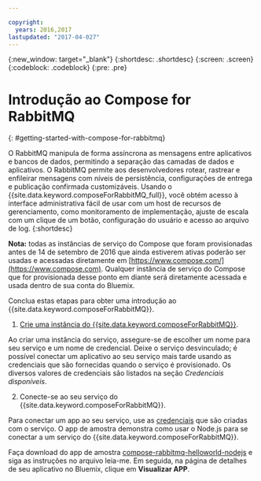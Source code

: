 ```yaml
---

copyright:
  years: 2016,2017
lastupdated: "2017-04-027"
---
```


{:new_window: target="_blank"}
{:shortdesc: .shortdesc}
{:screen: .screen}
{:codeblock: .codeblock}
{:pre: .pre}

# Introdução ao Compose for RabbitMQ
{: #getting-started-with-compose-for-rabbitmq}

O RabbitMQ manipula de forma assíncrona as mensagens entre aplicativos e
bancos de dados, permitindo a separação das camadas de dados e aplicativos. O RabbitMQ
permite aos desenvolvedores rotear, rastrear e enfileirar mensagens com níveis de
persistência, configurações de entrega e publicação confirmada customizáveis. Usando o
{{site.data.keyword.composeForRabbitMQ_full}}, você obtém acesso à interface
administrativa fácil de usar com um host de recursos de gerenciamento, como monitoramento
de implementação, ajuste de escala com um clique de um botão, configuração do usuário e
acesso ao arquivo de log.
{:shortdesc}

**Nota:** todas as instâncias de serviço do Compose que foram
provisionadas antes de 14 de setembro de 2016 que ainda estiverem ativas poderão ser
usadas e acessadas diretamente em
[https://www.compose.com/](https://www.compose.com). Qualquer instância
de serviço do Compose que for provisionada desse ponto em diante será diretamente
acessada e usada dentro de sua conta do Bluemix.

Conclua estas etapas para obter uma introdução ao
{{site.data.keyword.composeForRabbitMQ}}.

1. [Crie
uma instância do {{site.data.keyword.composeForRabbitMQ}}](https://console.ng.bluemix.net/catalog/services/compose-for-rabbitmq/).

  Ao criar uma instância do serviço, assegure-se de escolher um nome para seu
serviço e um nome de credencial. Deixe o serviço desvinculado; é possível conectar um
aplicativo ao seu serviço mais tarde usando as credenciais que são fornecidas quando o
serviço é provisionado.  Os diversos valores de credenciais são listados na seção
*Credenciais disponíveis*.

2. Conecte-se ao seu serviço do {{site.data.keyword.composeForRabbitMQ}}.

  Para conectar um app ao seu serviço, use as [credenciais](./credentials.html) que são criadas com o serviço. O app de amostra demonstra como usar o Node.js para se conectar a um serviço do
{{site.data.keyword.composeForRabbitMQ}}.

  Faça download do app de amostra
[compose-rabbitmq-helloworld-nodejs](https://github.com/IBM-Bluemix/compose-rabbitmq-helloworld-nodejs)
e siga as instruções no arquivo leia-me. Em seguida, na página de detalhes de seu
aplicativo no Bluemix, clique em **Visualizar APP**.
